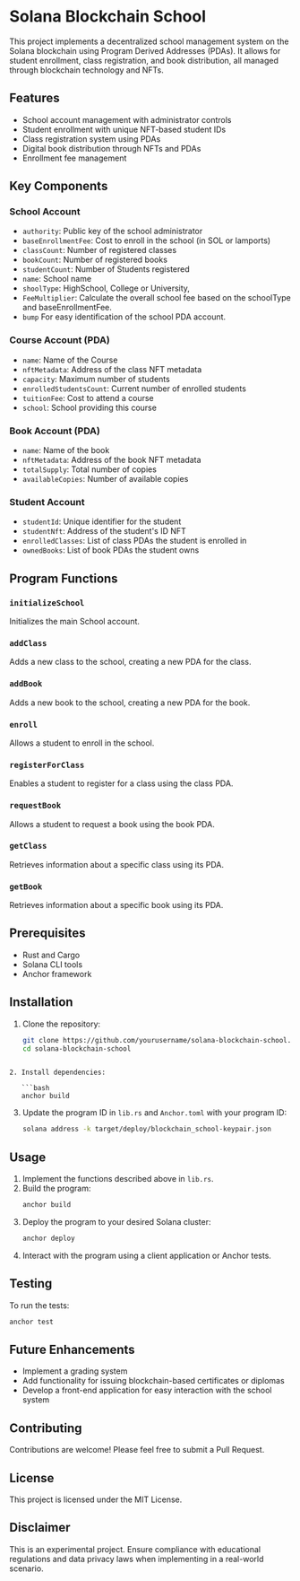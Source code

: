 # Solana Blockchain School

This project implements a decentralized school management system on the Solana blockchain using Program Derived Addresses (PDAs). It allows for student enrollment, class registration, and book distribution, all managed through blockchain technology and NFTs.

## Features

- School account management with administrator controls
- Student enrollment with unique NFT-based student IDs
- Class registration system using PDAs
- Digital book distribution through NFTs and PDAs
- Enrollment fee management

## Key Components

### School Account

- `authority`: Public key of the school administrator
- `baseEnrollmentFee`: Cost to enroll in the school (in SOL or lamports)
- `classCount`: Number of registered classes
- `bookCount`: Number of registered books
- `studentCount`: Number of Students registered
- `name`: School name
- `shoolType`: HighSchool, College or University,
- `FeeMultiplier`: Calculate the overall school fee based on the schoolType and baseEnrollmentFee.
- `bump` For easy identification of the school PDA account.

### Course Account (PDA)

- `name`: Name of the Course
- `nftMetadata`: Address of the class NFT metadata
- `capacity`: Maximum number of students
- `enrolledStudentsCount`: Current number of enrolled students
- `tuitionFee`: Cost to attend a course
- `school`: School providing this course

### Book Account (PDA)

- `name`: Name of the book
- `nftMetadata`: Address of the book NFT metadata
- `totalSupply`: Total number of copies
- `availableCopies`: Number of available copies

### Student Account

- `studentId`: Unique identifier for the student
- `studentNft`: Address of the student's ID NFT
- `enrolledClasses`: List of class PDAs the student is enrolled in
- `ownedBooks`: List of book PDAs the student owns

## Program Functions

### `initializeSchool`

Initializes the main School account.

### `addClass`

Adds a new class to the school, creating a new PDA for the class.

### `addBook`

Adds a new book to the school, creating a new PDA for the book.

### `enroll`

Allows a student to enroll in the school.

### `registerForClass`

Enables a student to register for a class using the class PDA.

### `requestBook`

Allows a student to request a book using the book PDA.

### `getClass`

Retrieves information about a specific class using its PDA.

### `getBook`

Retrieves information about a specific book using its PDA.

## Prerequisites

- Rust and Cargo
- Solana CLI tools
- Anchor framework

## Installation

1. Clone the repository:

   ```bash
   git clone https://github.com/yourusername/solana-blockchain-school.git
   cd solana-blockchain-school
   ```

````

2. Install dependencies:

   ```bash
   anchor build
````

3. Update the program ID in `lib.rs` and `Anchor.toml` with your program ID:
   ```bash
   solana address -k target/deploy/blockchain_school-keypair.json
   ```

## Usage

1. Implement the functions described above in `lib.rs`.
2. Build the program:
   ```bash
   anchor build
   ```
3. Deploy the program to your desired Solana cluster:
   ```bash
   anchor deploy
   ```
4. Interact with the program using a client application or Anchor tests.

## Testing

To run the tests:

```bash
anchor test
```

## Future Enhancements

- Implement a grading system
- Add functionality for issuing blockchain-based certificates or diplomas
- Develop a front-end application for easy interaction with the school system

## Contributing

Contributions are welcome! Please feel free to submit a Pull Request.

## License

This project is licensed under the MIT License.

## Disclaimer

This is an experimental project. Ensure compliance with educational regulations and data privacy laws when implementing in a real-world scenario.
